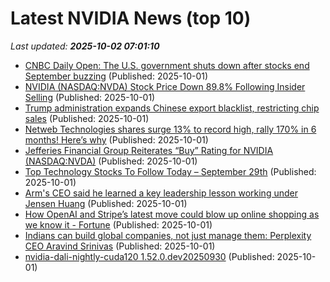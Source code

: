 # Latest NVIDIA News (top 10)
_Last updated: **2025-10-02 07:01:10**_

- [CNBC Daily Open: The U.S. government shuts down after stocks end September buzzing](https://www.cnbc.com/2025/10/01/cnbc-daily-open-the-us-government-shuts-down-after-stocks-end-september-buzzing.html) (Published: 2025-10-01)
- [NVIDIA (NASDAQ:NVDA) Stock Price Down 89.8% Following Insider Selling](https://www.etfdailynews.com/2025/10/01/nvidia-nasdaqnvda-stock-price-down-89-8-following-insider-selling/) (Published: 2025-10-01)
- [Trump administration expands Chinese export blacklist, restricting chip sales](https://www.naturalnews.com/2025-10-01-trump-admin-expands-chinese-entity-export-blacklist.html) (Published: 2025-10-01)
- [Netweb Technologies shares surge 13% to record high, rally 170% in 6 months! Here’s why](https://economictimes.indiatimes.com/markets/stocks/news/netweb-technologies-shares-surge-13-to-record-high-rally-170-in-6-months-heres-why/articleshow/124248957.cms) (Published: 2025-10-01)
- [Jefferies Financial Group Reiterates “Buy” Rating for NVIDIA (NASDAQ:NVDA)](https://www.etfdailynews.com/2025/10/01/jefferies-financial-group-reiterates-buy-rating-for-nvidia-nasdaqnvda/) (Published: 2025-10-01)
- [Top Technology Stocks To Follow Today – September 29th](https://www.etfdailynews.com/2025/10/01/top-technology-stocks-to-follow-today-september-29th/) (Published: 2025-10-01)
- [Arm's CEO said he learned a key leadership lesson working under Jensen Huang](https://www.businessinsider.com/arm-ceo-rene-haas-leadership-lesson-nvidia-jensen-huang-2025-10) (Published: 2025-10-01)
- [How OpenAI and Stripe’s latest move could blow up online shopping as we know it - Fortune](https://slashdot.org/firehose.pl?op=view&amp;id=179609768) (Published: 2025-10-01)
- [Indians can build global companies, not just manage them: Perplexity CEO Aravind Srinivas](https://economictimes.indiatimes.com/tech/technology/indians-can-build-global-companies-not-just-manage-them-perplexity-ceo-aravind-srinivas/articleshow/124247896.cms) (Published: 2025-10-01)
- [nvidia-dali-nightly-cuda120 1.52.0.dev20250930](https://pypi.org/project/nvidia-dali-nightly-cuda120/1.52.0.dev20250930/) (Published: 2025-10-01)
